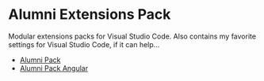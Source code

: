 # Alumni Extensions Pack

Modular extensions packs for Visual Studio Code.
Also contains my favorite settings for Visual Studio Code, if it can help...

- [Alumni Pack](alumni-pack/README.md)
- [Alumni Pack Angular](alumni-pack/README.md)